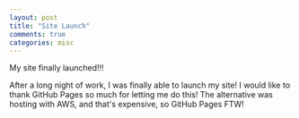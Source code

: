 ```yaml
---
layout: post
title: "Site Launch"
comments: true
categories: misc
---
```


My site finally launched!!!



After a long night of work, I was finally able to launch my site! I would like to thank GitHub Pages so much for letting me do this! The alternative was hosting with AWS, and that's expensive, so GitHub Pages FTW!
